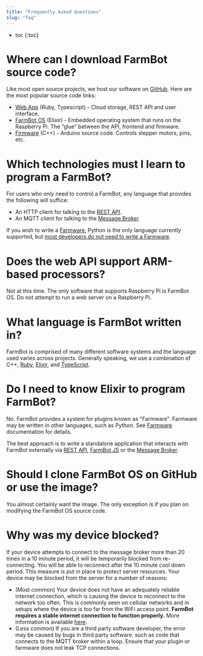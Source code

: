 ```yaml
---
title: "Frequently Asked Questions"
slug: "faq"
---
```


* toc
{:toc}

# Where can I download FarmBot source code?
Like most open source projects, we host our software on [GitHub](https://github.com/farmbot). Here are the most popular source code links:
  * [Web App](https://github.com/FarmBot/Farmbot-Web-App) (Ruby, Typescript) - Cloud storage, REST API and user interface.
  * [FarmBot OS](https://github.com/FarmBot/farmbot_os) (Elixir) - Embedded operating system that runs on the Raspberry Pi. The “glue” between the API, frontend and firmware.
  * [Firmware](https://github.com/FarmBot/farmbot-arduino-firmware) (C++) - Arduino source code. Controls stepper motors, pins, etc.

# Which technologies must I learn to program a FarmBot?
For users who _only_ need to control a FarmBot, any language that provides the following will suffice:

 * An HTTP client for talking to the [REST API](/v9/Documentation/web-app/rest-api.md).
 * An MQTT client for talking to the [Message Broker](/v9/Documentation/web-app/message-broker.md)

If you wish to write a [Farmware](/v9/Documentation/farmware.md), Python is the only language currently supported, but [most developers do not need to write a Farmware](/v9/Documentation/farmware/you-might-not-need-farmware.md).

# Does the web API support ARM-based processors?
Not at this time. The only software that supports Raspberry Pi is FarmBot OS. Do not attempt to run a web server on a Raspberry Pi.

# What language is FarmBot written in?
FarmBot is comprised of many different software systems and the language used varies across projects. Generally speaking, we use a combination of C++, [Ruby](https://www.ruby-lang.org/en/), [Elixir](https://elixir-lang.org), and [TypeScript](https://www.typescriptlang.org).

# Do I need to know Elixir to program FarmBot?
No. FarmBot provides a system for plugins known as "Farmware". Farmware may be written in other languages, such as Python. See [Farmware](/v9/Documentation/farmware.md) documentation for details.

The best approach is to write a standalone application that interacts with FarmBot externally via [REST API](/v9/Documentation/web-app/rest-api.md), [FarmBot JS](/v9/Documentation/farmbot-js.md) or the [Message Broker](/v9/Documentation/web-app/message-broker.md).

# Should I clone FarmBot OS on GitHub or use the image?
You almost certainly want the image. The only exception is if you plan on modifying the FarmBot OS source code.

# Why was my device blocked?
If your device attempts to connect to the message broker more than 20 times in a 10 minute period, it will be temporarily blocked from re-connecting. You will be able to reconnect after the 10 minute cool down period. This measure is put in place to protect server resources. Your device may be blocked from the server for a number of reasons:

 * (Most common) Your device does not have an adequately reliable internet connection, which is causing the device to reconnect to the network too often. This is commonly seen on cellular networks and in setups where the device is too far from the WiFi access point. **FarmBot requires a stable internet connection to function properly.** More information is available [here](https://software.farm.bot/docs/connecting-farmbot-to-the-internet).
 * (Less common) If you are a third party software developer, the error may be caused by bugs in third party software, such as code that connects to the MQTT broker within a loop. Ensure that your plugin or farmware does not leak TCP connections.

